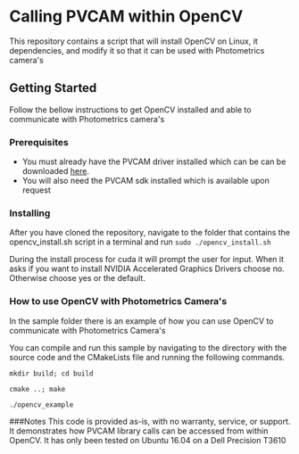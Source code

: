 # Calling PVCAM within OpenCV

This repository contains a script that will install OpenCV on Linux, it dependencies, and modify it so that it can be used with Photometrics camera's

## Getting Started
Follow the bellow instructions to get OpenCV installed and able to communicate with Photometrics camera's

### Prerequisites
* You must already have the PVCAM driver installed which can be can be downloaded [here](https://www.photometrics.com/support/software/#software).
* You will also need the PVCAM sdk installed which is available upon request

### Installing
After you have cloned the repository, navigate to the folder that contains the opencv_install.sh script in a terminal and run 
```sudo ./opencv_install.sh``` 

During the install process for cuda it will prompt the user for input. When it asks if you want to install NVIDIA Accelerated Graphics Drivers choose no. Otherwise choose yes or the default. 

### How to use OpenCV with Photometrics Camera's
In the sample folder there is an example of how you can use OpenCV to communicate with Photometrics Camera's

You can compile and run this sample by navigating to the directory with the source code and the CMakeLists file and running the following commands.

```mkdir build; cd build```

```cmake ..; make```

```./opencv_example```

###Notes
This code is provided as-is, with no warranty, service, or support. It demonstrates how PVCAM library calls can be accessed from within OpenCV.  It has only been tested on Ubuntu 16.04 on a Dell Precision T3610
